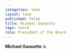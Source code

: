 ```yaml
---
categories: team
layout: team
published: false
title: Michael Gaouette
tags: board
role: President of the Board
---
```



**Michael Gaouette** is